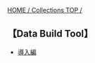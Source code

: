 [HOME / Collections TOP / ](https://gitpress.io/@shi6ma/collections)

## 【Data Build Tool】
- [導入編](dbt_init)
